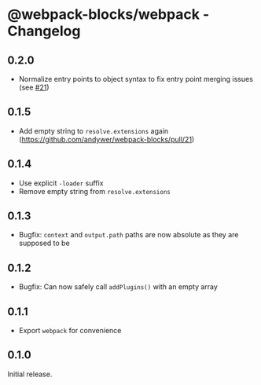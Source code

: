 # @webpack-blocks/webpack - Changelog

## 0.2.0

- Normalize entry points to object syntax to fix entry point merging issues (see [#21](https://github.com/andywer/webpack-blocks/pull/21))

## 0.1.5

- Add empty string to `resolve.extensions` again (https://github.com/andywer/webpack-blocks/pull/21)

## 0.1.4

- Use explicit `-loader` suffix
- Remove empty string from `resolve.extensions`

## 0.1.3

- Bugfix: `context` and `output.path` paths are now absolute as they are supposed to be

## 0.1.2

- Bugfix: Can now safely call `addPlugins()` with an empty array

## 0.1.1

- Export `webpack` for convenience

## 0.1.0

Initial release.
